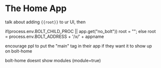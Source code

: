 # The Home App

talk about adding `{{root}}` to ur UI, then

if\(process.env.BOLT\_CHILD\_PROC \|\| app.get\("no\_bolt"\)\) root = ""; else root = process.env.BOLT\_ADDRESS + '/x/' + appname

encourage ppl to put the "main" tag in their app if they want it to show up on bolt-home

bolt-home doesnt show modules \(module=true\)

